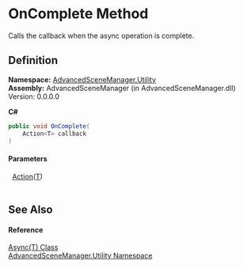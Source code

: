 # OnComplete Method


Calls the callback when the async operation is complete.



## Definition
**Namespace:** <a href="N_AdvancedSceneManager_Utility.md">AdvancedSceneManager.Utility</a>  
**Assembly:** AdvancedSceneManager (in AdvancedSceneManager.dll) Version: 0.0.0.0

**C#**
``` C#
public void OnComplete(
	Action<T> callback
)
```



#### Parameters
<dl><dt>  <a href="https://learn.microsoft.com/dotnet/api/system.action-1" target="_blank" rel="noopener noreferrer">Action</a>(<a href="T_AdvancedSceneManager_Utility_Async_1.md">T</a>)</dt><dd> </dd></dl>

## See Also


#### Reference
<a href="T_AdvancedSceneManager_Utility_Async_1.md">Async(T) Class</a>  
<a href="N_AdvancedSceneManager_Utility.md">AdvancedSceneManager.Utility Namespace</a>  
